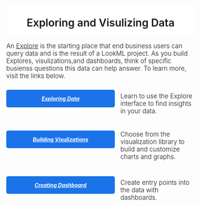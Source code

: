 <div style="width: 100%; text-align: center; overflow: hidden;">

<h1 style="background-color: #fff; padding: 30px 0 15px;font-weight:500; text-align:center; margin-bottom: 20px; font-weight: 600;">Exploring and Visulizing Data</h1>


<div style="text-align: left; font-size: 17px;">
    <p style="font-weight: 300; margin-top: 17px;">An <a target="_blank" href="https://docs.looker.com/r/exploring-data">Explore</a>
     is the starting place that end business users can query data and is the result of a LookML project. As you build Explores, visulizations,and dashboards,
     think of specific busienss questions this data can help answer. To learn more, visit the links below.

  </div>

<div style=" float: left; margin-bottom: 15px; width: 100%;">
  <h5 style="float: left; padding: 15px 25px; background-color: #1A73E8; border-radius: 5px; width: 240px; margin: 10px 15px 20px 0; text-align: center;"><a target="_blank" style="color: #fff;" href="https://docs.looker.com/exploring-data/exploring-data">Exploring Data</a></h5>
  <div style="text-align: left; font-size: 17px;">
    <p style="font-weight: 300; margin-top: 17px;">Learn to use the Explore interface to find insights in your data.</p>
  </div>
</div>

<div style=" float: left; margin-bottom: 15px; width: 100%;">
  <h5 style="float: left; padding: 15px 25px; background-color: #1A73E8; border-radius: 5px; width: 240px; margin: 10px 15px 20px 0; text-align: center;"><a target="_blank" style="color: #fff;" href="http://www.looker.com/docs/exploring-data/visualizing-query-results">Building Visulizations</a></h5>
  <div style="text-align: left; font-size: 17px;">
    <p style="font-weight: 300; margin-top: 10px;">Choose from the visualization library to build and customize charts and graphs.</p>
  </div>
</div>

<div style=" float: left; margin-bottom: 15px; width: 100%;">
  <h5 style="float: left; padding: 15px 25px; background-color: #1A73E8; border-radius: 5px; width: 240px; margin: 10px 15px 20px 0; text-align: center;"><a target="_blank" style="color: #fff;" href="https://docs.looker.com/dashboards/creating-dashboards-beta">Creating Dashboard</a></h5>
  <div style="text-align: left; font-size: 17px;">
    <p style="font-weight: 300; margin-top: 17px;">Create entry points into the data with dashboards.</p>
  </div>
</div>


</div>
